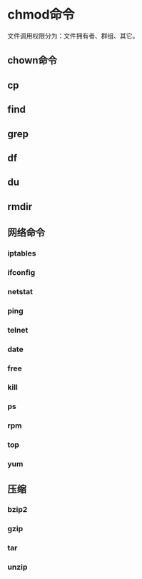# chmod命令

文件调用权限分为：文件拥有者、群组、其它。

## chown命令

## cp

## find

## grep

## df

## du

## rmdir

## 网络命令

### iptables

### ifconfig

### netstat

### ping

### telnet

### date

### free

### kill

### ps

### rpm

### top

### yum

## 压缩

### bzip2

### gzip

### tar

### unzip

